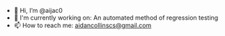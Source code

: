 - 👋 Hi, I’m @aijac0
- 👀 I'm currently working on: An automated method of regression testing
- 📫 How to reach me: aidancollinscs@gmail.com
